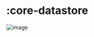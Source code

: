# :core-datastore
![image](https://github.com/HMOAA/HMOA_ANDROID/assets/67788699/dd30dae8-8456-4ed3-89a3-698998ad7e3e)
